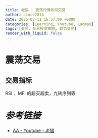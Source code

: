 ```yaml
---
title: 老猫 | 震荡行情如何交易
author: since2014
date: 2025-02-11 16:57:00 +0800
categories: [Learning, Youtube, Laomao]
tags: [交易，交易投资策略, 趋势交易]
render_with_liquid: false
---
```


# 震荡交易

## 交易指标

RSI 、MFI 的超买超卖，九转序列等




# *参考链接*

+ [AA  - Youtube - 老猫](https://youtu.be/cm0CCZUHtv4?si=teePmzCldWjckRYj)